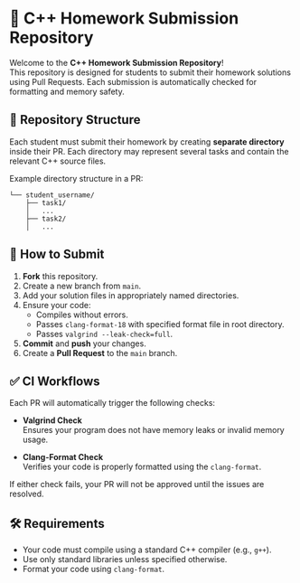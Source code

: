 # 📝 C++ Homework Submission Repository

Welcome to the **C++ Homework Submission Repository**!  
This repository is designed for students to submit their homework solutions using Pull Requests. Each submission is automatically checked for formatting and memory safety.

## 📂 Repository Structure

Each student must submit their homework by creating **separate directory** inside their PR. Each directory may represent several tasks and contain the relevant C++ source files.

Example directory structure in a PR:
```
└── student_username/
    ├── task1/
    │   ...
    ├── task2/
    │   ...
```

## 🚀 How to Submit

1. **Fork** this repository.
2. Create a new branch from `main`.
3. Add your solution files in appropriately named directories.
4. Ensure your code:
   - Compiles without errors.
   - Passes `clang-format-18` with specified format file in root directory.
   - Passes `valgrind --leak-check=full`.
5. **Commit** and **push** your changes.
6. Create a **Pull Request** to the `main` branch.

## ✅ CI Workflows

Each PR will automatically trigger the following checks:

- **Valgrind Check**  
  Ensures your program does not have memory leaks or invalid memory usage.

- **Clang-Format Check**  
  Verifies your code is properly formatted using the `clang-format`.

If either check fails, your PR will not be approved until the issues are resolved.

## 🛠️ Requirements

- Your code must compile using a standard C++ compiler (e.g., `g++`).
- Use only standard libraries unless specified otherwise.
- Format your code using `clang-format`.
